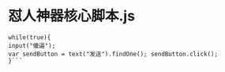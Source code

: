  # 怼人神器核心脚本.js
```
while(true){
input("傻逼");
var sendButton = text("发送").findOne(); sendButton.click();
}```
